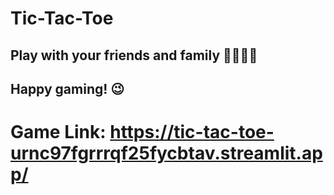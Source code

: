 # Tic-Tac-Toe
## Play with your friends and family 👨‍👩‍👧‍👦
## Happy gaming! 😉
# Game Link: https://tic-tac-toe-urnc97fgrrrqf25fycbtav.streamlit.app/
